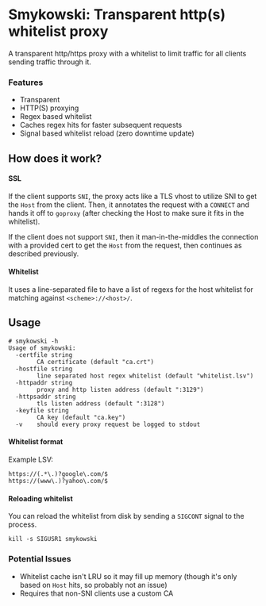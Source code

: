 # Smykowski: Transparent http(s) whitelist proxy

A transparent http/https proxy with a whitelist to
limit traffic for all clients sending traffic through
it.

### Features

* Transparent
* HTTP(S) proxying
* Regex based whitelist
* Caches regex hits for faster subsequent requests
* Signal based whitelist reload (zero downtime update)

## How does it work?

#### SSL

If the client supports `SNI`, the proxy acts like a TLS
vhost to utilize SNI to get the `Host` from the client.
Then, it annotates the request with a `CONNECT` and hands
it off to `goproxy` (after checking the Host to make
sure it fits in the whitelist).

If the client does not support `SNI`, then it
man-in-the-middles the connection with a provided cert
to get the `Host` from the request, then continues as
described previously.

#### Whitelist

It uses a line-separated file to have a list of regexs
for the host whitelist for matching against
`<scheme>://<host>/`.

## Usage
```
# smykowski -h
Usage of smykowski:
  -certfile string
        CA certificate (default "ca.crt")
  -hostfile string
        line separated host regex whitelist (default "whitelist.lsv")
  -httpaddr string
        proxy and http listen address (default ":3129")
  -httpsaddr string
        tls listen address (default ":3128")
  -keyfile string
        CA key (default "ca.key")
  -v    should every proxy request be logged to stdout
```

#### Whitelist format
Example LSV:
```
https://(.*\.)?google\.com/$
https://(www\.)?yahoo\.com/$
```

#### Reloading whitelist
You can reload the whitelist from disk by sending a
`SIGCONT` signal to the process.
```
kill -s SIGUSR1 smykowski
```

### Potential Issues

- Whitelist cache isn't LRU so it may fill up memory
  (though it's only based on `Host` hits, so probably not
  an issue)
- Requires that non-SNI clients use a custom CA

